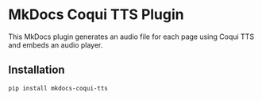# MkDocs Coqui TTS Plugin

This MkDocs plugin generates an audio file for each page using Coqui TTS and embeds an audio player.

## Installation

```sh
pip install mkdocs-coqui-tts
